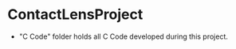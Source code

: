 ContactLensProject
==================
- "C Code" folder holds all C Code developed during this project.

